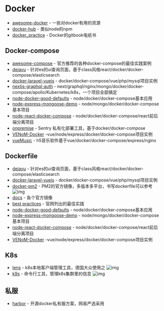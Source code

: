# Docker

- [awesome-docker](https://github.com/veggiemonk/awesome-docker) - 一些对docker有用的资源
- [docker-hub](https://hub.docker.com/) - 类似node的npm
- [docker_practice](https://github.com/yeasy/docker_practice) - Docker的gitbook电纸书

## Docker-compose

- [awesome-compose](https://github.com/docker/awesome-compose) - 官方推荐的各种docker-compose的最佳实践案例
- [dejavu](https://github.com/appbaseio/dejavu) - 针对es的ui查询页面，基于class风格react/docker/docker-compose/elasticsearch
- [docker-laravel-vuejs](https://github.com/gliterd/docker-laravel-vuejs) - docker/docker-compose/vue/php/mysql项目实例
- [nextjs-graphql-auth](https://github.com/nreoch25/nextjs-graphql-auth) - next/graphql/nginx/mongo/docker/docker-compose/apollo/Kubernetes/k8s，一个项目全部搞定
- [node-docker-good-defaults](https://github.com/BretFisher/node-docker-good-defaults) - node/docker/docker-compose基本应用
- [node-express-mongoose-demo](https://github.com/madhums/node-express-mongoose-demo) - node/mongo/docker/docker-compose基本项目
- [node-react-docker-compose](https://github.com/mrcoles/node-react-docker-compose) - node/docker/docker-compose/react前后端分离项目
- [onpremise](https://github.com/getsentry/onpremise) - Sentry 私有化部署工具，基于docker/docker-compose
- [VENoM-Docker](https://github.com/jamesaud/VENoM-Docker) -vue/node/express/docker/docker-compose项目实例
- [vueMusic](https://github.com/xieyezi/vueMusic) - h5音乐软件基于vue/docker/docker-compose/express/nginx

## Dockerfile

- [dejavu](https://github.com/appbaseio/dejavu) - 针对es的ui查询页面，基于class风格react/docker/docker-compose/elasticsearch
- [docker-laravel-vuejs](https://github.com/gliterd/docker-laravel-vuejs) - docker/docker-compose/vue/php/mysql项目实例
- [docker-pm2](https://github.com/keymetrics/docker-pm2) -  PM2的官方镜像，多版本多平台，书写dockerfile可以参考 ![img](https://img.shields.io/github/stars/keymetrics/docker-pm2)
- [docs](https://github.com/docker-library/docs) - 各个官方镜像
- [best practices](https://docs.docker.com/develop/develop-images/dockerfile_best-practices/) - 官网列出的最佳实践
- [node-docker-good-defaults](https://github.com/BretFisher/node-docker-good-defaults) - node/docker/docker-compose基本应用
- [node-express-mongoose-demo](https://github.com/madhums/node-express-mongoose-demo) - node/mongo/docker/docker-compose基本项目
- [node-react-docker-compose](https://github.com/mrcoles/node-react-docker-compose) - node/docker/docker-compose/react前后端分离项目
- [VENoM-Docker](https://github.com/jamesaud/VENoM-Docker) -vue/node/express/docker/docker-compose项目实例

## K8s

- [lens](https://github.com/lensapp/lens) - k8s本地客户端管理工具，德国大众使用之 ![img](https://img.shields.io/github/stars/lensapp/lens)
- [k9s](https://github.com/derailed/k9s) - 命令行工具，管理k8s集群里的信息 ![img](https://img.shields.io/github/stars/derailed/k9s)

## 私服

- [harbor](https://github.com/goharbor/harbor) - 开源docker私有服方案，网易严选采用
